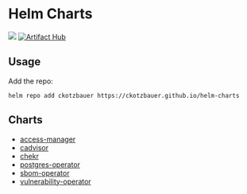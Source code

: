 # Helm Charts

[![](https://github.com/ckotzbauer/helm-charts/workflows/Release%20Charts/badge.svg?branch=main)](https://github.com/ckotzbauer/helm-charts/actions)
[![Artifact Hub](https://img.shields.io/endpoint?url=https://artifacthub.io/badge/repository/ckotzbauer)](https://artifacthub.io/packages/search?repo=ckotzbauer)

## Usage

Add the repo:

```
helm repo add ckotzbauer https://ckotzbauer.github.io/helm-charts
```

## Charts

- [access-manager](https://github.com/ckotzbauer/helm-charts/tree/main/charts/access-manager)
- [cadvisor](https://github.com/ckotzbauer/helm-charts/tree/main/charts/cadvisor)
- [chekr](https://github.com/ckotzbauer/helm-charts/tree/main/charts/chekr)
- [postgres-operator](https://github.com/ckotzbauer/helm-charts/tree/main/charts/postgres-operator)
- [sbom-operator](https://github.com/ckotzbauer/helm-charts/tree/main/charts/sbom-operator)
- [vulnerability-operator](https://github.com/ckotzbauer/helm-charts/tree/main/charts/vulnerability-operator)
